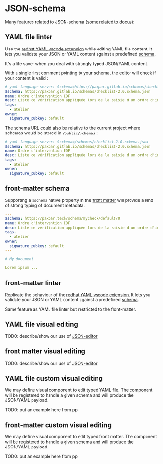 # JSON-schema

Many features related to JSON-schema ([some related to docus](/docus/json_schema)):

## YAML file linter

Use the [redhat YAML vscode extension](https://marketplace.visualstudio.com/items?itemName=redhat.vscode-yaml) while editing YAML file content.
It lets you validate your JSON or YAML content against a predefined [schema](https://json-schema.org/).
 
It's a life saver when you deal with strongly typed JSON/YAML content.

With a single first comment pointing to your schema, the editor will check if your content is valid :
```yaml
# yaml-language-server: $schema=https://paxpar.gitlab.io/schemas/checklist-2.0.schema.json
$schema: https://paxpar.gitlab.io/schemas/checklist-2.0.schema.json
name: Ordre d'intervention EDF
desc: Liste de vérification appliquée lors de la saisie d'un ordre d'intervention
tags:
  - atelier
owner:
  signature_pubkey: default
```

The schema URL could also be relative to the current project 
where schemas would be stored in `/public/schemas` :

```yaml
# yaml-language-server: $schema=/schemas/checklist-2.0.schema.json
$schema: https://paxpar.gitlab.io/schemas/checklist-2.0.schema.json
name: Ordre d'intervention EDF
desc: Liste de vérification appliquée lors de la saisie d'un ordre d'intervention
tags:
  - atelier
owner:
  signature_pubkey: default
```

## front-matter schema

Supporting a `$schema` native property
in the [front matter](https://content.nuxt.com/usage/markdown#front-matter)
will provide a kind of strong typing of document metadata.

```yaml
---
$schema: https://paxpar.tech/schema/mycheck/default/0
name: Ordre d'intervention EDF
desc: Liste de vérification appliquée lors de la saisie d'un ordre d'intervention
tags:
  - atelier
owner:
  signature_pubkey: default
---

# My document

Lorem ipsum ...
```

## front-matter linter

Replicate the behaviour of the [redhat YAML vscode extension](https://marketplace.visualstudio.com/items?itemName=redhat.vscode-yaml).
It lets you validate your JSON or YAML content against a predefined [schema](https://json-schema.org/).

Same feature as YAML file linter but restricted to the front-matter.

## YAML file visual editing

TODO: describe/show our use of [JSON-editor](https://github.com/json-editor/json-editor)


## front matter visual editing

TODO: describe/show our use of [JSON-editor](https://github.com/json-editor/json-editor)


## YAML file custom visual editing

We may define visual component to edit typed YAML file.
The component will be registered to handle a given schema
and will produce the JSON/YAML payload.

TODO: put an example here from pp

## front-matter custom visual editing

We may define visual component to edit typed front matter.
The component will be registered to handle a given schema
and will produce the JSON/YAML payload.

TODO: put an example here from pp

